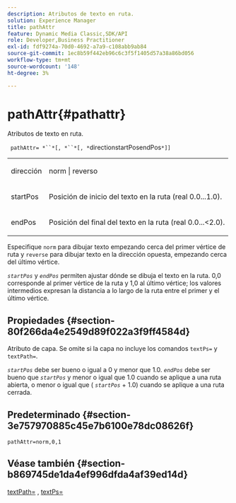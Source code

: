 ```yaml
---
description: Atributos de texto en ruta.
solution: Experience Manager
title: pathAttr
feature: Dynamic Media Classic,SDK/API
role: Developer,Business Practitioner
exl-id: fdf9274a-70d0-4692-a7a9-c108abb9ab84
source-git-commit: 1ec8b59f442eb96c6c3f5f1405d57a38a86bd056
workflow-type: tm+mt
source-wordcount: '148'
ht-degree: 3%

---
```


# pathAttr{#pathattr}

Atributos de texto en ruta.

` pathAttr= *``*[, *``*[, *`directionstartPosendPos`*]]`

<table id="simpletable_EC76095316AF4F07B1DDCC0D72B814CF"> 
 <tr class="strow"> 
  <td class="stentry"> <p> <span class="varname"> dirección </span> </p> </td> 
  <td class="stentry"> <p> <span class="codeph"> norm  </span> |  <span class="codeph"> reverso  </span> </p> </td> 
 </tr> 
 <tr class="strow"> 
  <td class="stentry"> <p> <span class="varname"> startPos  </span> </p> </td> 
  <td class="stentry"> <p>Posición de inicio del texto en la ruta (real 0.0...1.0). </p> </td> 
 </tr> 
 <tr class="strow"> 
  <td class="stentry"> <p> <span class="varname"> endPos  </span> </p> </td> 
  <td class="stentry"> <p>Posición del final del texto en la ruta (real 0.0...&lt;2.0). </p> </td> 
 </tr> 
</table>

Especifique `norm` para dibujar texto empezando cerca del primer vértice de ruta y `reverse` para dibujar texto en la dirección opuesta, empezando cerca del último vértice.

*`startPos`* y  *`endPos`* permiten ajustar dónde se dibuja el texto en la ruta. 0,0 corresponde al primer vértice de la ruta y 1,0 al último vértice; los valores intermedios expresan la distancia a lo largo de la ruta entre el primer y el último vértice.

## Propiedades {#section-80f266da4e2549d89f022a3f9ff4584d}

Atributo de capa. Se omite si la capa no incluye los comandos `textPs=` y `textPath=`.

*`startPos`* debe ser bueno o igual a 0 y menor que 1.0.  *`endPos`* debe ser bueno que  *`startPos`* y menor o igual que 1.0 cuando se aplique a una ruta abierta, o menor o igual que (  *`startPos`* + 1.0) cuando se aplique a una ruta cerrada.

## Predeterminado {#section-3e757970885c45e7b6100e78dc08626f}

`pathAttr=norm,0,1`

## Véase también {#section-b869745de1da4ef996dfda4af39ed14d}

[textPath=](../../../../../is-api/http-ref/image-serving-api-ref/c-http-protocol-reference/c-command-reference/r-textpath.md#reference-b09cc0902dff4725bdb54d5da4076ccd) ,  [textPs=](../../../../../is-api/http-ref/image-serving-api-ref/c-http-protocol-reference/c-command-reference/r-textps.md#reference-4209a2a6169f44278da2647cfb0cd767)
